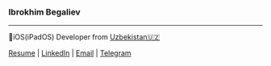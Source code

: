 <b><h3>
  Ibrokhim Begaliev
</b></h1>

---
iOS(iPadOS) Developer  from  [Uzbekistan🇺🇿](https://en.wikipedia.org/wiki/Uzbekistan)


[Resume](https://github.com/ibegaliev/AboutMySelf) |
[LinkedIn](https://www.linkedin.com/in/ibegaliev/) |
[Email](mailto:ibrohimbek2048@gmail.com) |
[Telegram](https://t.me/ibegalievblogi)
